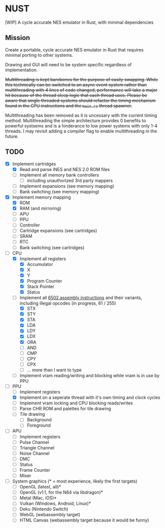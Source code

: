 # NUST

[WIP] A cycle accurate NES emulator in Rust, with minimal dependencies

## Mission

Create a portable, cycle accurate NES emulator in Rust that requires minimal porting to other systems.

Drawing and GUI will need to be system specific regardless of implementation.

~~Multithreading is kept barebones for the purpose of easily swapping. While this technically can be switched to an async event system rather than multithreading with 4 lines of code changed, performance will take a major hit because of the thread sleep logic that each thread uses. Please be aware that single threaded systems should refactor the timing mechanism found in the CPU instructions and the `main.rs` thread spawner.~~

Multithreading has been removed as it is uncessary with the current timing method. Multithreading the simple architecture provides 0 benefits to powerful systsems and is a hinderance to low power systems with only 1-4 threads. I may revisit adding a compiler flag to enable multithreading in the future.

## TODO

- [x] Implement cartridges
  - [x] Read and parse iNES and NES 2.0 ROM files
  - [ ] Implement all memory bank controllers
    - [ ] including unauthorized 3rd party mappers
  - [ ] Implement expansions (see memory mapping)
  - [ ] Bank switching (see memory mapping)
- [x] Implement memory mapping
  - [x] ROM
  - [x] RAM (and mirroring)
  - [ ] APU
  - [ ] PPU
  - [ ] Controller
  - [ ] Cartridge expansions (see cartridges)
  - [ ] SRAM
  - [ ] RTC
  - [ ] Bank switching (see cartridges)
- [ ] CPU
  - [x] Implement all registers
    - [x] Accumulator
    - [x] X
    - [x] Y
    - [x] Program Counter
    - [x] Stack Pointer
    - [x] Status
  - [ ] Implement all [6502 assembly instructions](https://www.masswerk.at/6502/6502_instruction_set.html) and their variants, including illegal opcodes (in progress, 61 / 255)
    - [x] STX
    - [x] STY
    - [x] STA
    - [x] LDA
    - [x] LDY
    - [x] LDX
    - [x] ORA
    - [ ] AND
    - [ ] CMP
    - [ ] CPY
    - [ ] CPX
    - [ ] ... more than I want to type
  - [ ] Implement vram reading/writing and blocking while vram is in use by PPU
- [ ] PPU
  - [ ] Implement registers
  - [x] Implement on a seperate thread with it's own timing and clock cycles
  - [ ] Implement vram locking and CPU blocking reads/writes
  - [ ] Parse CHR ROM and palettes for tile drawing
  - [ ] Tile drawing
    - [ ] Background
    - [ ] Foreground
- [ ] APU
  - [ ] Implement registers
  - [ ] Pulse Channel
  - [ ] Triangle Channel
  - [ ] Noise Channel
  - [ ] DMC
  - [ ] Status
  - [ ] Frame Counter
  - [ ] Mixer
- [ ] System graphics (\* = most experience, likely the first targets)
  - [ ] OpenGL (latest, all)\*
  - [ ] OpenGL (v1.1, for the N64 via libdragon)\*
  - [ ] Metal (Mac, iOS)\*
  - [ ] Vulkan (Windows, Android, Linux)\*
  - [ ] Deku (Nintendo Switch)
  - [ ] WebGL (webassembly target)
  - [ ] HTML Canvas (webassembly target because it would be funny)
